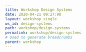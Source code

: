 ```yaml
---
title: Workshop Design Systems
date: 2020-04-21 09:27:00
layout: workshop_single
ws_id: design-systems
path: workshop/design-systems
permalink: workshop/design-systems
# Used to generate breadcrumbs
parent: workshop
---
```

